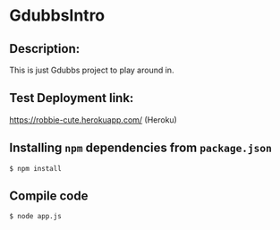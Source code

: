 # GdubbsIntro


## Description:
This is just Gdubbs project to play around in. 

## Test Deployment link:
https://robbie-cute.herokuapp.com/ (Heroku) 


## Installing `npm` dependencies from `package.json`

```$ npm install```

## Compile code

```$ node app.js```
